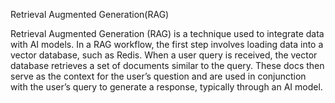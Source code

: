 Retrieval Augmented Generation(RAG)

Retrieval Augmented Generation (RAG) is a technique used to integrate data with AI models. In a RAG workflow, the first step involves loading data into a vector database, such as Redis. 
When a user query is received, the vector database retrieves a set of documents similar to the query. 
These docs then serve as the context for the user’s question and are used in conjunction with the user’s query to generate a response, typically through an AI model.
